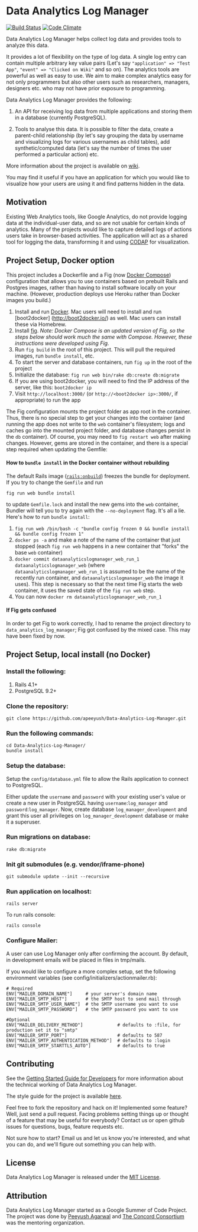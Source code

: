 Data Analytics Log Manager
========

[![Build Status](https://travis-ci.org/apeeyush/Data-Analytics-Log-Manager.svg?branch=master)](https://travis-ci.org/apeeyush/Data-Analytics-Log-Manager)
[![Code Climate](https://codeclimate.com/github/apeeyush/Data-Analytics-Log-Manager.png)](https://codeclimate.com/github/apeeyush/Data-Analytics-Log-Manager)

Data Analytics Log Manager helps collect log data and provides tools to analyze this data.

It provides a lot of flexibility on the type of log data. A single log entry can contain multiple arbitrary key value pairs (Let's say `"application" => "Test App"`, `"event" => "Clicked on Wiki"` and so on). The analytics tools are powerful as well as easy to use. We aim to make complex analytics easy for not only programmers but also other users such as researchers, managers, designers etc. who may not have prior exposure to programming.

Data Analytics Log Manager provides the following:

1. An API for receiving log data from multiple applications and storing them in a database (currently PostgreSQL).

2. Tools to analyse this data. It is possible to filter the data, create a parent-child relationship (by let's say grouping the data by username and visualizing logs for various usernames as child tables), add synthetic/computed data (let's say the number of times the user performed a particular action) etc.

More information about the project is available on [wiki](https://github.com/apeeyush/Data-Analytics-Log-Manager/wiki).

You may find it useful if you have an application for which you would like to visualize how your users are using it and find patterns hidden in the data.

Motivation
--------
Existing Web Analytics tools, like Google Analytics, do not provide logging data at the individual-user data, and so are not usable for certain kinds of analytics. Many of the projects would like to capture detailed logs of actions users take in browser-based activities. The application will act as a shared tool for logging the data, transforming it and using [CODAP](https://github.com/concord-consortium/codap) for visualization.

Project Setup, Docker option
--------

This project includes a Dockerfile and a Fig (now [Docker Compose](http://blog.docker.com/2015/02/announcing-docker-compose/)) configuration that allows you to use containers based on prebuilt Rails and Postgres images, rather than having to install software
locally on your machine. (However, production deploys use Heroku rather than Docker images you build.)

1. Install and run [Docker](http://docker.com). Mac users will need to install and run [boot2docker] (http://boot2docker.io/) as well. Mac users can install these via Homebrew.
2. Install [fig](http://www.fig.sh/install.html). *Note: Docker Compose is an updated version of Fig, so the steps below should work much the same with Compose. However, these instructions were developed using Fig.*
3. Run `fig build` in the root of this project. This will pull the required images, run `bundle install`, etc.
4. To start the server and database containers, run `fig up` in the root of the project
5. Initialize the database: `fig run web bin/rake db:create db:migrate`
6. If you are using boot2docker, you will need to find the IP address of the server, like this: `boot2docker ip`
7. Visit `http://localhost:3000/` (or `http://<boot2docker ip>:3000/`, if appropriate) to run the app

The Fig configuration mounts the project folder as app root in the container. Thus, there is no special step to get your changes into the container (and running the app does not write to the `web` container's filesystem; logs and caches go into the mounted project folder, and database changes persist in the `db` container). Of course, you may need to `fig restart web` after making changes. However, gems are stored in the container, and there is a special step required when updating the Gemfile:

#### How to `bundle install` in the Docker container without rebuilding

The default Rails image ([`rails:onbuild`](https://github.com/docker-library/rails/blob/master/onbuild/Dockerfile)) freezes the bundle for deployment. If you try to change the `Gemfile` and run

    fig run web bundle install

to update `Gemfile.lock` and install the new gems into the `web` container, Bundler will tell you to try again with the `--no-deployment` flag. It's all a lie. Here's how to run `bundle install`:

1. `fig run web /bin/bash -c "bundle config frozen 0 && bundle install && bundle config frozen 1"`
2. `docker ps -a` and make a note of the name of the container that just stopped (each `fig run web` happens in a new container that "forks" the base `web` container)
3. `docker commit dataanalyticslogmanager_web_run_1 dataanalyticslogmanager_web` (where `dataanalyticslogmanager_web_run_1` is assumed to be the name of the recently run container, and `dataanalyticslogmanager_web` the image it uses). This step is necessary so that the next time Fig starts the web container, it uses the saved state of the `fig run web` step.
4. You can now `docker rm dataanalyticslogmanager_web_run_1`

#### If Fig gets confused

In order to get Fig to work correctly, I had to rename the project directory to `data_analytics_log_manager`; Fig got confused by the mixed case. This may have been fixed by now.

Project Setup, local install (no Docker)
------

### Install the following:
1. Rails 4.1+
2. PostgreSQL 9.2+

### Clone the repository:

    git clone https://github.com/apeeyush/Data-Analytics-Log-Manager.git

### Run the following commands:

    cd Data-Analytics-Log-Manager/
    bundle install

### Setup the database:

Setup the `config/database.yml` file to allow the Rails application to connect to PostgreSQL.

Either update the `username` and `password` with your existing user's value or create a new user in PostgreSQL having `username`:`log_manager` and `password`:`log_manager`. Now, create database `log_manager_development` and grant this user all privileges on `log_manager_development` database or make it a superuser.

### Run migrations on database:

    rake db:migrate

### Init git submodules (e.g. vendor/iframe-phone)

    git submodule update --init --recursive

### Run application on localhost:

    rails server

To run rails console:

    rails console
 
### Configure Mailer:

A user can use Log Manager only after confirming the account. By default, in development emails will be placed in files in tmp/mails.

If you would like to configure a more complex setup, set the following environment variables (see config/initializers/actionmailer.rb):

    # Required
    ENV["MAILER_DOMAIN_NAME"]     # your server's domain name
    ENV["MAILER_SMTP_HOST"]       # the SMTP host to send mail through
    ENV["MAILER_SMTP_USER_NAME"]  # the SMTP username you want to use
    ENV["MAILER_SMTP_PASSWORD"]   # the SMTP password you want to use

    #Optional
    ENV["MAILER_DELIVERY_METHOD"]             # defaults to :file, for production set it to "smtp"
    ENV["MAILER_SMTP_PORT"]                   # defaults to 587
    ENV["MAILER_SMTP_AUTHENTICATION_METHOD"]  # defaults to :login
    ENV["MAILER_SMTP_STARTTLS_AUTO"]          # defaults to true

Contributing
--------

See the [Getting Started Guide for Developers](https://github.com/apeeyush/Data-Analytics-Log-Manager/wiki/Getting-Started-Guide-for-Developers) for more information about the technical working of Data Analytics Log Manager.

The style guide for the project is available [here](https://github.com/apeeyush/Data-Analytics-Log-Manager/wiki/Style-Guide).

Feel free to fork the repository and hack on it! Implemented some feature? Well, just send a pull request. Facing problems setting things up or thought of a feature that may be useful for everybody? Contact us or open github issues for questions, bugs, feature requests etc.

Not sure how to start? Email us and let us know you're interested, and what you can do, and we'll figure out something you can help with.

License
--------
Data Analytics Log Manager is released under the [MIT License](http://opensource.org/licenses/MIT).

Attribution
--------
Data Analytics Log Manager started as a Google Summer of Code Project. The project was done by [Peeyush Agarwal](https://github.com/apeeyush) and [The Concord Consortium](http://concord.org/) was the mentoring organization.

